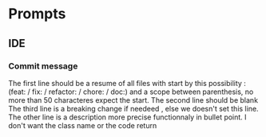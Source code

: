 # Prompts

## IDE

### Commit message

The first line should be a resume of all files with start by this possibility : (feat: / fix: / refactor: / chore: / doc:) and a scope between parenthesis, no more than 50 characteres expect the start.
The second line should be blank
The third line is a breaking change if needeed , else we doesn't set this line.
The other line is a description more precise functionnaly in bullet point. I don't want the class name or the code return
